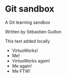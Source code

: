 # Git sandbox
A Git learning sandbox

Written by Sébastien Guillon

This text added locally

* VirtuoWorks!
* Me!
* VirtuoWorks again!
* Me again!
* Me FTW!